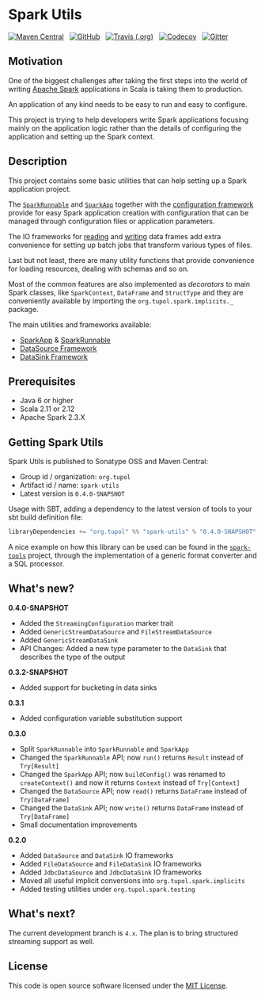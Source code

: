 # Spark Utils #

[![Maven Central](https://img.shields.io/maven-central/v/org.tupol/spark-utils_2.11.svg)](https://mvnrepository.com/artifact/org.tupol/spark-utils) &nbsp;
[![GitHub](https://img.shields.io/github/license/tupol/spark-utils.svg)](https://github.com/tupol/spark-utils/blob/master/LICENSE) &nbsp; 
[![Travis (.org)](https://img.shields.io/travis/tupol/spark-utils.svg)](https://travis-ci.com/tupol/spark-utils) &nbsp; 
[![Codecov](https://img.shields.io/codecov/c/github/tupol/spark-utils.svg)](https://codecov.io/gh/tupol/spark-utils) &nbsp;
[![Gitter](https://badges.gitter.im/spark-utils/spark-utils.svg)](https://gitter.im/spark-utils/spark-utils?utm_source=badge&utm_medium=badge&utm_campaign=pr-badge) &nbsp; 


## Motivation ##

One of the biggest challenges after taking the first steps into the world of writing
[Apache Spark](https://spark.apache.org/) applications in Scala is taking them to production.

An application of any kind needs to be easy to run and easy to configure.

This project is trying to help developers write Spark applications focusing mainly on the application logic rather
than the details of configuring the application and setting up the Spark context.


## Description ##

This project contains some basic utilities that can help setting up a Spark application project.

The [`SparkRunnable`](docs/spark-runnable.md) and [`SparkApp`](docs/spark-app.md) together with the
[configuration framework](https://github.com/tupol/scala-utils/blob/master/docs/configuration-framework.md)
provide for easy Spark application creation with configuration that can be managed through configuration files or
application parameters.

The IO frameworks for [reading](docs/data-source.md) and [writing](docs/data-sink.md) data frames add extra convenience
for setting up batch jobs that transform various types of files.

Last but not least, there are many utility functions that provide convenience for loading resources, dealing with
schemas and so on.

Most of the common features are also implemented as *decorators* to main Spark classes, like `SparkContext`, `DataFrame`
and `StructType` and they are conveniently available by importing the `org.tupol.spark.implicits._` package.

The main utilities and frameworks available:
- [SparkApp](docs/spark-app.md) & [SparkRunnable](docs/spark-runnable.md)
- [DataSource Framework](docs/data-source.md)
- [DataSink Framework](docs/data-sink.md)


## Prerequisites ##

* Java 6 or higher
* Scala 2.11 or 2.12
* Apache Spark 2.3.X


## Getting Spark Utils ##

Spark Utils is published to Sonatype OSS and Maven Central:

- Group id / organization: `org.tupol`
- Artifact id / name: `spark-utils`
- Latest version is `0.4.0-SNAPSHOT`

Usage with SBT, adding a dependency to the latest version of tools to your sbt build definition file:

```scala
libraryDependencies += "org.tupol" %% "spark-utils" % "0.4.0-SNAPSHOT"
```

A nice example on how this library can be used can be found in the
[`spark-tools`](https://github.com/tupol/spark-tools) project, through the implementation
of a generic format converter and a SQL processor.


## What's new? ##

**0.4.0-SNAPSHOT**

- Added the `StreamingConfiguration` marker trait
- Added `GenericStreamDataSource` and `FileStreamDataSource`
- Added `GenericStreamDataSink`
- API Changes: Added a new type parameter to the `DataSink` that describes the type of the output

**0.3.2-SNAPSHOT**

- Added support for bucketing in data sinks

**0.3.1**

- Added configuration variable substitution support

**0.3.0**

 - Split `SparkRunnable` into `SparkRunnable` and `SparkApp`
 - Changed the `SparkRunnable` API; now `run()` returns `Result` instead of `Try[Result]`
 - Changed the `SparkApp` API; now `buildConfig()` was renamed to `createContext()` and
   now it returns `Context` instead of `Try[Context]`
 - Changed the `DataSource` API; now `read()` returns `DataFrame` instead of `Try[DataFrame]`
 - Changed the `DataSink` API; now `write()` returns `DataFrame` instead of `Try[DataFrame]`
 - Small documentation improvements

**0.2.0**

 - Added `DataSource` and `DataSink` IO frameworks
 - Added `FileDataSource` and `FileDataSink` IO frameworks
 - Added `JdbcDataSource` and `JdbcDataSink` IO frameworks
 - Moved all useful implicit conversions into `org.tupol.spark.implicits`
 - Added testing utilities under `org.tupol.spark.testing`


## What's next? ##

The current development branch is `4.x`. The plan is to bring structured streaming support as well.


## License ##

This code is open source software licensed under the [MIT License](LICENSE).

